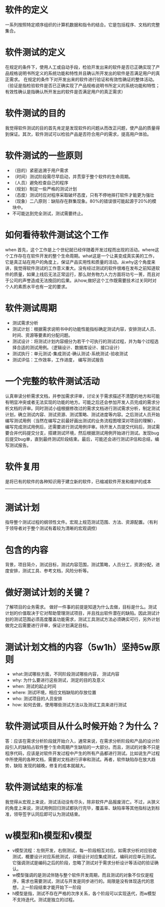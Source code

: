 # 软件的定义
一系列按照特定顺序组织的计算机数据和指令的结合。它是包括程序、文档的完整集合。
# 软件测试的定义
在规定的条件下，使用人工或自动手段，检验开发出来的软件是否已正确实现了产品规格说明书所定义的系统功能和特性并且确认所开发出的软件是否满足用户的真正需求。
在规定的条件下对开发出来的软件进行验证和有效性确证的整体活动。（验证是指检验软件是否已正确实现了产品规格说明书所定义的系统功能和特性；有效性确认是指确认所开发出的软件是否满足用户的真正需求）
# 软件测试的目的
我觉得软件测试的目的首先肯定是发现软件的问题从而改正问题，使产品的质量得到保证。其次，软件测试可以检验产品是否符合用户的需求，提高用户体验。
# 软件测试的一些原则
+ （目的）紧密追溯于用户需求
+ （时间）测试阶段需尽早启动，并贯穿于整个软件的生命周期。
+ （人员）避免检查自己的程序
+ （规划）制定一些严格的测试计划
+ （态度）测试时应对程序采取破坏态度，只有不停地摔打软件才能更为强壮
+ （现象）二八原则：缺陷存在群集现象。80%的错误很可能起源于20%的模块中。
+ 不可能达到完全测试，测试需要终止。

# 如何看待软件测试这个工作
when 首先，这个工作是上个世纪就已经伴随着开发过程而出现的活动。where这个工作存在在软件开发的整个生命周期。what这是一个让美变成真实美的工作，它是真正站在用户的角度上，保证产品实用性和质量的活动。从why这个角度来讲，我觉得软件测试的工作意义重大。没有经过测试的软件很难在发布之前知道软件的质量，如果上线后无法正常运行，那么财务物力人力方面将功亏一篑，而且对于公司的声誉造成无法挽回的后果。从how,做好这个工作既需要技术过关同时对个人的素质水平也有一定的要求。
# 软件测试周期
+ 测试需求分析
+ 测试计划：根据需求说明书中的功能性能指标确定测试内容，安排测试人员、时间、资源等要素的分配问题。
+ 测试设计：将测试计划内容细分为若干个可执行的测试过程，并为每个过程选择合适的测试用例。（逻辑设计、数据库设计、接口设计）
+ 测试执行：单元测试-集成测试-确认测试-系统测试-验收测试
+ 测试评估：工作效率，工作进度， 编写测试报告
# 一个完整的软件测试活动
认真审读分析需求文档，并参加需求评审，讨论关于需求描述不清楚的地方和可能有明显冲突或者无法实现的功能的地方。可能之后还会参加开发人员完成的需求分析文档的评审。同时测试小组根据修改过的需求文档进行测试需求分析，制定测试计划，确立测试内容、测试资源、测试策略、测试进度等内容。之后测试人员开始编写测试用例（当然在编写之前最好画出测试的业务流程图增深对项目的理解），编写完成测试用例后，还需要进行测试用例评审。待开发人员提交代码后，测试需要合并代码提交分支，搭建测试环境，然后根据测试用例开始进行测试。发现bug后提交bug单，直到最终测试阶段结束。最后，可能还会进行测试评估和总结，编写测试报告。



# 软件复用
是将已有的软件的各种知识用于建立新的软件，已缩减软件开发和维护的成本

-----------

# 测试计划
指导整个测试过程的纲领性文件。宏观上规范测试范围、方法、资源配置。（有利于领导者对于整个测试有着较为清晰的宏观调控）
# 包含的内容
背景，项目简介，测试目标，测试内容范围，测试策略，人员分工，资源分配，进度安排，测试工具、参考文档，风险分析等。
# 做好测试计划的关键？
了解项目的业务需求。
做好一件事的前提是知道为什么去做，目标是什么。测试计划的价值取决于它对帮助管理测试项目，并且找出软件潜在的缺陷。因此测试计划的测试范围必须高度覆盖功能需求，测试工具测试方法必须确实可行，另外计划做完之后需要进行评审，保证计划满足目标。
# 测试计划文档的内容（5w1h）坚持5w原则
+ what:测试哪些方面，不同阶段测试哪些内容， 测试内容
+ why: 为什么要进行这些测试，测定的目的及意义
+ when: 测试的起止时间
+ where: 测试环境，相应文档缺陷的存放位置
+ who: 测试项目的人员安排
+ how: 如何去做，使用哪些测试方法以及测试工具来进行测试


# 软件测试项目从什么时候开始？为什么？ 
答：应该在需求分析阶段就开始介入，通常来说，在需求分析阶段和产品的设计阶段引入的缺陷占软件整个生命周期产生缺陷的一大部分。而且，测试的对象不只是程序代码，应该是对软件开发过程中产生的所有产品都进行测试。比如说生产过程中所使用的各种文档，需要对文档进行评审和测试。再者，软件缺陷存在放大趋势，缺陷 发现的越晚，修复的成本就越大。


# 软件测试结束的标准
我觉得从宏观上来说，测试活动没有尽头，除非软件产品报废消亡。不过，从狭义的角度上来说，测试用例回归测试都执行完毕，覆盖率、缺陷率等其他指标达到标准，领导签字认同后即可认为测试结束。

# w模型和h模型和v模型
+ v模型流程：左侧开发，右侧测试，每一阶段相互对应。如需求分析对应验收测试，概要设计对应系统测试，详细设计对应集成测试，编码对应单元测试。它强调测试是编码之后的阶段，忽略了测试对于需求分析设计等活动的验证确认。
+ w模型强调的是测试伴随与整个软件开发周期，而且测试的对象不仅仅是程序，需求也需要测试，测试与开发是同步进行的。局限是没有体现迭代的思想，上一阶段结束才能开始下一阶段
+ h模型是指，测试不存在严格的次序关系，各个阶段可以实现迭代，而w模型不支持迭代。测试是独立的过程。
